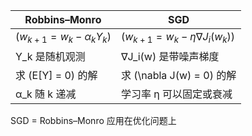 ﻿| Robbins–Monro                     | SGD                                        |
| ---------------------------------- | ------------------------------------------ |
| ($w_{k+1} = w_k - \alpha_k Y_k$) | ($w_{k+1} = w_k - \eta \nabla J_i(w_k)$) |
| Y_k 是随机观测                     | ∇J_i(w) 是带噪声梯度                      |
| 求 (E[Y] = 0) 的解                 | 求 (\nabla J(w) = 0) 的解                  |
| α_k 随 k 递减                     | 学习率 η 可以固定或衰减                   |

SGD = Robbins–Monro 应用在优化问题上

